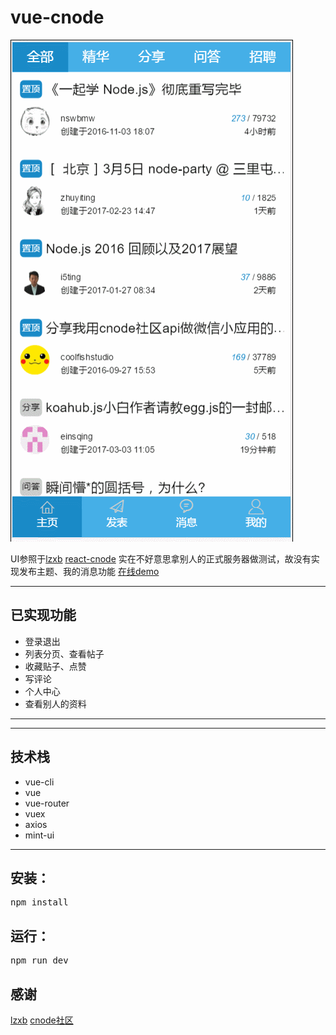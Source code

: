 # vue-cnode
![截图](./GIF.gif)

UI参照于[lzxb](https://github.com/lzxb) [react-cnode](https://github.com/lzxb/react-cnode)
实在不好意思拿别人的正式服务器做测试，故没有实现发布主题、我的消息功能
[在线demo](https://zdouble.github.io/vue-cnode)

****
## 已实现功能

* 登录退出
* 列表分页、查看帖子
* 收藏贴子、点赞
* 写评论
* 个人中心
* 查看别人的资料
***

****

## 技术栈

* vue-cli
* vue
* vue-router
* vuex
* axios
* mint-ui

***


## 安装：
  <pre>npm install</pre>

## 运行：
  <pre>npm run dev</pre>

## 感谢

[lzxb](https://github.com/lzxb) [cnode社区](https://cnodejs.org/)

